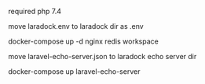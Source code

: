 required php 7.4


move laradock.env to laradock dir as .env


docker-compose up -d nginx redis workspace



move laravel-echo-server.json to laradock echo server dir


docker-compose up laravel-echo-server
